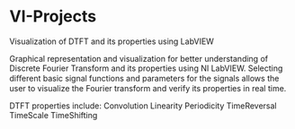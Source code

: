 # VI-Projects
Visualization of DTFT and its properties using LabVIEW

Graphical representation and visualization for better understanding of Discrete Fourier Transform and its properties using NI LabVIEW. Selecting diﬀerent basic signal functions and parameters for the signals allows the user to visualize the Fourier transform and verify its properties in real time.

DTFT properties include:
Convolution
Linearity
Periodicity
TimeReversal
TimeScale
TimeShifting
